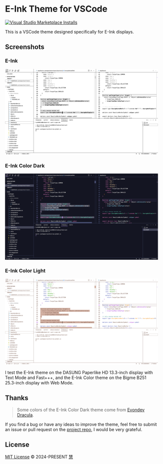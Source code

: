 # E-Ink Theme for VSCode

<a href="https://marketplace.visualstudio.com/items?itemName=hui890514.vscode-theme-e-ink" target="_blank"><img alt="Visual Studio Marketplace Installs" src="https://img.shields.io/visual-studio-marketplace/i/hui890514.vscode-theme-e-ink?logo=visual-studio-code&logoColor=ffffff&label=E-Ink%20Theme&labelColor=000000&color=dddddd" /></a>

This is a VSCode theme designed specifically for E-Ink displays.

## Screenshots

### E-Ink

![e-ink](./screenshots/e-ink.png)

### E-Ink Color Dark

![e-ink-color-dark](./screenshots/e-ink-color-dark.png)

### E-Ink Color Light

![e-ink-color-light](./screenshots/e-ink-color-light.png)

I test the E-Ink theme on the DASUNG Paperlike HD 13.3-inch display with Text Mode and Fast+++, and the E-Ink Color theme on the Bigme B251 25.3-inch display with Web Mode.

## Thanks

> Some colors of the E-Ink Color Dark theme come from [Evondev Dracula](https://marketplace.visualstudio.com/items?itemName=evondev.dracula-high-contrast).

If you find a bug or have any ideas to improve the theme, feel free to submit an issue or pull request on the [project repo](https://github.com/hui890514/vscode-theme-e-ink), I would be very grateful.

## License

[MIT License](https://github.com/hui890514/vscode-theme-e-ink/blob/main/LICENSE) © 2024-PRESENT [慧](https://github.com/hui890514)
